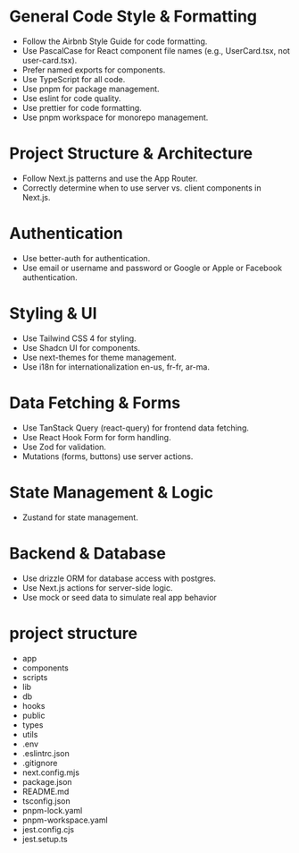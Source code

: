 # General Code Style & Formatting
- Follow the Airbnb Style Guide for code formatting.
- Use PascalCase for React component file names (e.g., UserCard.tsx, not user-card.tsx).
- Prefer named exports for components.
- Use TypeScript for all code.
- Use pnpm for package management.
- Use eslint for code quality.
- Use prettier for code formatting.
- Use pnpm workspace for monorepo management.

# Project Structure & Architecture
- Follow Next.js patterns and use the App Router.
- Correctly determine when to use server vs. client components in Next.js.

# Authentication
- Use better-auth for authentication.
- Use email or username and password or Google or Apple or Facebook authentication.

# Styling & UI
- Use Tailwind CSS 4 for styling.
- Use Shadcn UI for components.
- Use next-themes for theme management.
- Use i18n for internationalization en-us, fr-fr, ar-ma.

# Data Fetching & Forms
- Use TanStack Query (react-query) for frontend data fetching.
- Use React Hook Form for form handling.
- Use Zod for validation.
- Mutations (forms, buttons) use server actions.


# State Management & Logic
- Zustand for state management.

# Backend & Database
- Use drizzle ORM for database access with postgres.
- Use Next.js actions for server-side logic.
- Use mock or seed data to simulate real app behavior

# project structure
- app
- components
- scripts
- lib
- db
- hooks
- public
- types
- utils
- .env
- .eslintrc.json
- .gitignore
- next.config.mjs
- package.json
- README.md
- tsconfig.json
- pnpm-lock.yaml
- pnpm-workspace.yaml
- jest.config.cjs
- jest.setup.ts


